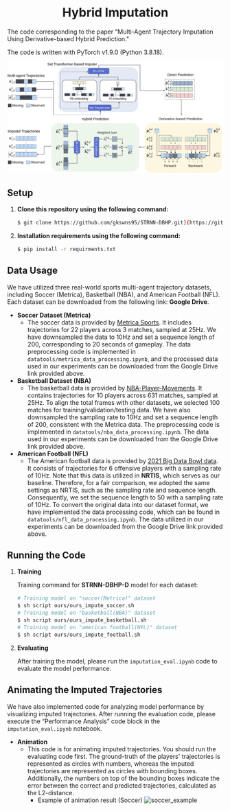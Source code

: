 <div align="center">
	<h1>
		Hybrid Imputation
	</h1>
</div>
The code corresponding to the paper “Multi-Agent Trajectory Imputation Using Derivative-based Hybrid Prediction." 

The code is written with PyTorch v1.9.0 (Python 3.8.18).

![overview](images/overview.png)<br>

## Setup
1. **Clone this repository using the following command:**
    
    ```bash
    $ git clone https://github.com/gkswns95/STRNN-DBHP.git](https://github.com/gkswns95/hybrid-imputation.git
    ```
2. **Installation requirements using the following command:**

    ```bash
    $ pip install -r requirments.txt
    ```
## Data Usage
We have utilized three real-world sports multi-agent trajectory datasets, including Soccer (Metrica), Basketball (NBA), and American Football (NFL). Each dataset can be downloaded from the following link: **Google Drive**.

- **Soccer Dataset (Metrica)**
    - The soccer data is provided by [Metrica Sports](https://metrica-sports.com). It includes trajectories for 22 players across 3 matches, sampled at 25Hz. We have downsampled the data to 10Hz and set a sequence length of 200, corresponding to 20 seconds of gameplay. The data preprocessing code is implemented in `datatools/metrica_data_processing.ipynb`, and the processed data used in our experiments can be downloaded from the Google Drive link provided above.
- **Basketball Dataset (NBA)**
    - The basketball data is provided by [NBA-Player-Movements](https://metrica-sports.com). It contains trajectories for 10 players across 631 matches, sampled at 25Hz. To align the total frames with other datasets, we selected 100 matches for training/validation/testing data. We have also downsampled the sampling rate to 10Hz and set a sequence length of 200, consistent with the Metrica data. The preprocessing code is implemented in `datatools/nba_data_processing.ipynb`. The data used in our experiments can be downloaded from the Google Drive link provided above.
- **American Football (NFL)**
    - The American football data is provided by [2021 Big Data Bowl data](https://metrica-sports.com). It consists of trajectories for 6 offensive players with a sampling rate of 10Hz. Note that this data is utilized in **NRTIS**, which serves as our baseline. Therefore, for a fair comparison, we adopted the same settings as NRTIS, such as the sampling rate and sequence length. Consequently, we set the sequence length to 50 with a sampling rate of 10Hz. To convert the original data into our dataset format, we have implemented the data processing code, which can be found in `datatools/nfl_data_processing.ipynb`. The data utilized in our experiments can be downloaded from the Google Drive link provided above.

## Running the Code
1. **Training**
    
    Training command for **STRNN-DBHP-D** model for each dataset:
    
    ```bash
    # Training model on "soccer(Metrica)" dataset
    $ sh script ours/ours_impute_soccer.sh
    # Training model on "basketball(NBA)" dataset
    $ sh script ours/ours_impute_basketball.sh
    # Training model on "american football(NFL)" dataset
    $ sh script ours/ours_impute_football.sh
    ```
    
2. **Evaluating**
    
    After training the model, please run the `imputation_eval.ipynb` code to evaluate the model performance.

## Animating the Imputed Trajectories
We have also implemented code for analyzing model performance by visualizing imputed trajectories. After running the evaluation code, please execute the “Performance Analysis” code block in the `imputation_eval.ipynb` notebook.

- **Animation**
    - This code is for animating imputed trajectories. You should run the evaluating code first. The ground-truth of the players' trajectories is represented as circles with numbers, whereas the imputed trajectories are represented as circles with bounding boxes. Additionally, the numbers on top of the bounding boxes indicate the error between the correct and predicted trajectories, calculated as the L2-distance.
      - Example of animation result (Soccer)
      	![soccer_example](examples/soccer_example.gif)<br>
